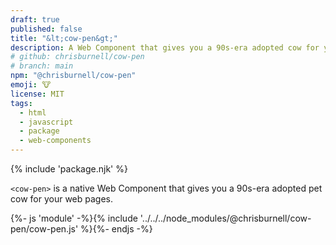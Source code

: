 ```yaml
---
draft: true
published: false
title: "&lt;cow-pen&gt;"
description: A Web Component that gives you a 90s-era adopted cow for your web pages.
# github: chrisburnell/cow-pen
# branch: main
npm: "@chrisburnell/cow-pen"
emoji: 🐮
license: MIT
tags:
  - html
  - javascript
  - package
  - web-components
---
```


<figure>
    <cow-pen datetime="2024-02-17T22:00:00+08:00"></cow-pen>
</figure>

{% include 'package.njk' %}

<code>&lt;cow-pen&gt;</code> is a native Web Component that gives you a 90s-era adopted pet cow for your web pages.

{%- js 'module' -%}{% include '../../../node_modules/@chrisburnell/cow-pen/cow-pen.js' %}{%- endjs -%}

